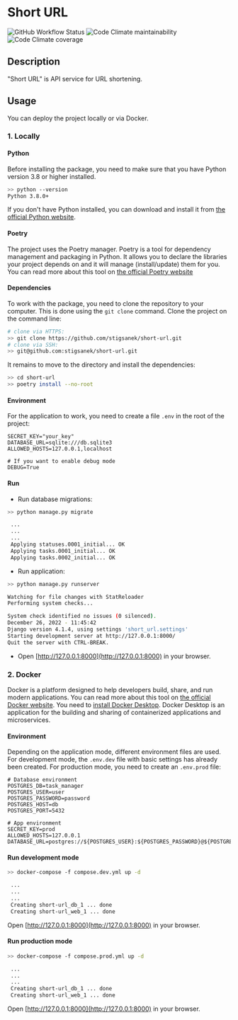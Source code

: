 # Short URL

![GitHub Workflow Status](https://img.shields.io/github/actions/workflow/status/stigsanek/short-url/pyci.yml?branch=main)
![Code Climate maintainability](https://img.shields.io/codeclimate/maintainability/stigsanek/short-url)
![Code Climate coverage](https://img.shields.io/codeclimate/coverage/stigsanek/short-url)

## Description

"Short URL" is API service for URL shortening.

## Usage

You can deploy the project locally or via Docker.

### 1. Locally

#### Python

Before installing the package, you need to make sure that you have Python version 3.8 or higher installed.

```bash
>> python --version
Python 3.8.0+
```

If you don't have Python installed, you can download and install it
from [the official Python website](https://www.python.org/downloads/).

#### Poetry

The project uses the Poetry manager. Poetry is a tool for dependency management and packaging in Python. It allows you
to declare the libraries your project depends on and it will manage (install/update) them for you. You can read more
about this tool on [the official Poetry website](https://python-poetry.org/)

#### Dependencies

To work with the package, you need to clone the repository to your computer. This is done using the `git clone` command.
Clone the project on the command line:

```bash
# clone via HTTPS:
>> git clone https://github.com/stigsanek/short-url.git
# clone via SSH:
>> git@github.com:stigsanek/short-url.git
```

It remains to move to the directory and install the dependencies:

```bash
>> cd short-url
>> poetry install --no-root
```

#### Environment

For the application to work, you need to create a file `.env` in the root of the project:

```
SECRET_KEY="your_key"
DATABASE_URL=sqlite:///db.sqlite3
ALLOWED_HOSTS=127.0.0.1,localhost

# If you want to enable debug mode
DEBUG=True
```

#### Run

* Run database migrations:

```bash
>> python manage.py migrate

 ...
 ...
 ...
 Applying statuses.0001_initial... OK
 Applying tasks.0001_initial... OK
 Applying tasks.0002_initial... OK
```

* Run application:

```bash
>> python manage.py runserver

Watching for file changes with StatReloader
Performing system checks...

System check identified no issues (0 silenced).
December 26, 2022 - 11:45:42
Django version 4.1.4, using settings 'short_url.settings'
Starting development server at http://127.0.0.1:8000/    
Quit the server with CTRL-BREAK.
```

* Open [http://127.0.0.1:8000](http://127.0.0.1:8000) in your browser.

### 2. Docker

Docker is a platform designed to help developers build, share, and run modern applications.
You can read more about this tool on [the official Docker website](https://www.docker.com/).
You need to [install Docker Desktop](https://www.docker.com/products/docker-desktop/).
Docker Desktop is an application for the building and sharing of containerized applications and microservices.

#### Environment

Depending on the application mode, different environment files are used.
For development mode, the `.env.dev` file with basic settings has already been created.
For production mode, you need to create an `.env.prod` file:

```
# Database environment
POSTGRES_DB=task_manager
POSTGRES_USER=user
POSTGRES_PASSWORD=password
POSTGRES_HOST=db
POSTGRES_PORT=5432

# App environment
SECRET_KEY=prod
ALLOWED_HOSTS=127.0.0.1
DATABASE_URL=postgres://${POSTGRES_USER}:${POSTGRES_PASSWORD}@${POSTGRES_HOST}:${POSTGRES_PORT}/${POSTGRES_DB}
```

#### Run development mode

```bash
>> docker-compose -f compose.dev.yml up -d

 ...
 ...
 ...
 Creating short-url_db_1 ... done
 Creating short-url_web_1 ... done
```

Open [http://127.0.0.1:8000](http://127.0.0.1:8000) in your browser.

#### Run production mode

```bash
>> docker-compose -f compose.prod.yml up -d

 ...
 ...
 ...
 Creating short-url_db_1 ... done
 Creating short-url_web_1 ... done
```

Open [http://127.0.0.1:8000](http://127.0.0.1:8000) in your browser.
